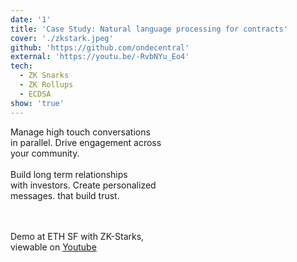 ```yaml
---
date: '1'
title: 'Case Study: Natural language processing for contracts'
cover: './zkstark.jpeg'
github: 'https://github.com/ondecentral'
external: 'https://youtu.be/-RvbNYu_Eo4'
tech:
  - ZK Snarks
  - ZK Rollups
  - ECDSA
show: 'true'
---
```


Manage high touch conversations <br/>
in parallel. Drive engagement across<br/>
your community.<br/>
<br/>
Build long term relationships <br/>
with investors. Create personalized <br/>
messages. that build trust.<br/>
<br/><br/>

Demo at ETH SF with ZK-Starks, <br/>
viewable on [Youtube](https://youtu.be/-RvbNYu_Eo4)
